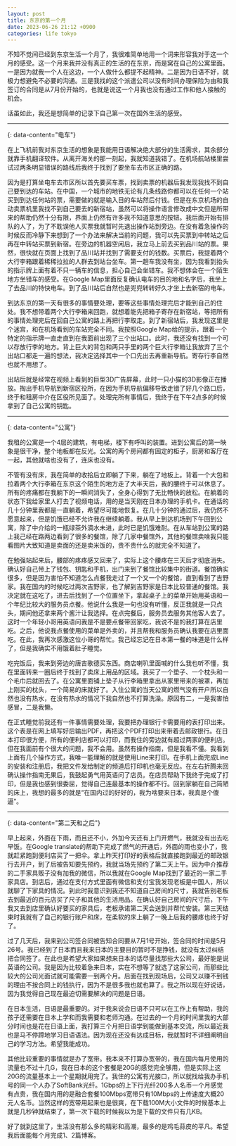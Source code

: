 ```yaml
---
layout: post
title: 东京的第一个月
date: 2023-06-26 21:12 +0900
categories: life tokyo
---
```

不知不觉间已经到东京生活一个月了，我很难简单地用一个词来形容我对于这一个月的感受。这一个月来我并没有真正的生活的在东京，而是窝在自己的公寓里面。一是因为就我一个人在这边，一个人做什么都提不起精神。二是因为日语不好，就极力想避免不必要的沟通。三是我找的这个派遣公司以没有时间办理保险为由和我签订的合同是从7月份开始的，也就是说这一个月我也没有通过工作和他人接触的机会。

话虽如此，我还是想简单的记录下自己第一次在国外生活的感受。

---  
{: data-content="电车"}

在上飞机前我对东京生活的想象是我能用日语解决绝大部分的生活需求，其余部分就靠手机翻译软件。从离开海关的那一刻起，我就知道我错了。在机场航站楼里尝试过两条明显错误的路线后我终于找到了要坐车去市区正确的路。

因为是打算坐电车去市区所以首先要买车票，找到卖票的机器后我发现我找不到自己要到达的车站。在中国，一个城市的地铁无论有几条线路你都可以在任何一个站买到到达任何站的票，需要做的就是输入目的车站然后付钱。但是在东京机场的自动卖票机里我找不到自己要去的新宿站，虽然可以将操作语言修改成中文但是所带来的帮助仍然十分有限，界面上仍然有许多我不知道意思的按钮。我后面开始有排队的人了，为了不耽误他人买票我就暂时先退出操作站到旁边。在没有着急操作的时候反而冷静下来想到了一个办法来解决当前的问题，我可以先买票到中转站之后再在中转站买票到新宿。在旁边的机器空闲后，我立马上前去买到品川站的票。果然，很快就在页面上找到了品川站并找到了需要支付的钱数。买票后，我提着两个大行李箱跟着稀稀拉拉的人群去到站台坐车。第一趟车我没有坐，因为我看到抬头的指示牌上面有着不只一辆车的信息，担心自己会坐错车。我不想体会在一个陌生地方坐错车的感受。在Google Map里面反复确认电车的目的地和名字后，我坐上了去品川的特快电车。到了品川站后自然也是兜兜转转好久才坐上去新宿的电车。

到达东京的第一天有很多的事情要处理，要等这些事情处理完后才能到自己的住处。我不想带着两个大行李箱来回跑，就想着能先把箱子寄存在新宿站，等把所有的事情处理完后在回自己公寓的路上再把行李取走。到了新宿站后，我发现这里是个迷宫，和在机场看到的车站完全不同。我按照Google Map给的提示，跟着一个特定的指示牌一直走直到在我面前出现了三个出站口。此时，我还没有找到一个可以存放行李的地方。背上巨大的背包和两只手里的两个巨大行李箱让我放弃了三个出站口都走一遍的想法，我决定选择其中一个口先出去再重新导航。寄存行李自然也就不用想了。

出站后就是经常在视频上看到的巨型3D广告屏幕，此时一只小猫的3D影像正在播放。掏出手机导航到新宿区役所，在因为手机导航偏移导致走错了好几个路口后，终于和租房中介在区役所见面了。处理完所有事情后，我终于在下午2点多的时候拿到了自己公寓的钥匙。

---  
{: data-content="公寓"}

我租的公寓是一个4层的建筑，有电梯，楼下有呼叫的装置。进到公寓后的第一映象是很干净，整个地板都在反光。公寓的两个房间都有固定的柜子，厨房和客厅在一起，其他就啥也没有了，连床也没有。

不管有没有床，我在简单的收拾后立即躺了下来，躺在了地板上。背着一个大包和拉着两个大行李箱在东京这个陌生的地方走了大半天后，我的腰终于可以休息了。所有的疼痛都在我躺下的一瞬间消失了，全身心得到了无比畅快的放松。在躺着的状态下我给家里人打去了视频电话，用的是当天刚在日本办理的手机卡。在通话的几十分钟里我都是一直躺着，希望尽可能地恢复。在几十分钟的通过后，我仍然不愿意起来，但是饥饿已经不允许我在继续躺着。我从早上到达机场到下午回到公寓，除了中介给的一瓶绿茶外滴水未进，此时已是饥饿难耐。在从车站到公寓的路上我己经在路两边看到了很多的餐馆，除了几家中餐馆外，其他的餐馆卖啥我只能看图片大致知道是卖面的还是卖米饭的，贵不贵什么的就完全不知道了。

在勉强站起来后，腰部的疼疼感又回来了，实际上这个腰疼在三天后才彻底消失。确认好自己带上了钱包、钥匙和手机，出门来到了餐馆比较集中的街道。餐馆确实很多，但是因为害怕不知道怎么点餐我走过了一个又一个的餐馆，直到看到了吉野家。我在国内的时候吃过两次吉野家，也了解到吉野家是日本比较普通的餐馆。我决定就在这吃了，进去后找到了一个位置坐下，拿起桌子上的菜单开始用英语和一个年纪比较大的服务员点餐。他说什么我是一句也没有听懂，反正我就是一只点头，期间他还拿来两个酱汁让我选择。在点完餐后，服务员去服务其他客人去了。这时一个年轻小哥用英语问我是不是要点餐带回家吃，我说不是的我打算在店里吃。之后，他说我点餐使用的菜单是外卖的，并且帮我和服务员确认我要在店里面吃。在此，我再次感激这位小哥的帮忙。我己经忘记在日本第一餐的味道是什么样了，但是我确实不用饿着肚子睡觉。

吃完饭后，我来到旁边的唐吉歌德买东西。商店喇叭里面喊的什么我也听不懂，我在里面转来一圈后终于找到了卖床上用品的区域。我买了一个垫子、一个枕头和一个毛巾后就回去了。在公寓里面铺上垫子从行李箱里拿出从家里带来的被罩，再加上刚买的枕头，一个简易的床就好了。入住公寓的当天公寓的燃气没有开户所以自然也没有热水，在没有热水的情况下我自然也不打算洗澡。原因有二，一是我害怕感冒，二是我懒。

在正式睡觉前我还有一件事情需要处理，我要把办理银行卡需要用的表打印出来。这个表是在网上填写好后输出PDF，再把这个PDF打印出来带着去邮政银行。在日本打印很方便，所有的便利店都可以打印，而我住的旁边就有超过两家的便利店。但在我面前有个很大的问题，我不会用。虽然有操作指南，但是我看不懂。我看到上面有几个操作方式，我唯一能理解的就是使用Line来打印。在手机上面完成Line的安装和注册后，我把文件发给制定的频道后打印机也毫无反应。在左右折腾来回确认操作指南无果后，我鼓起勇气用英语问了店员。在店员帮助下我终于完成了打印，但是我也感到很委屈，觉得自己连最基本的操作都不行。回到家躺在自己简陋的床上，我想的最多的就是“在国内过的好好的，我为啥要来日本，我真是个傻逼”。

---  
{: data-content="第二天和之后"}

早上起来，外面在下雨，而且还不小，外加今天还有上门开燃气，我就没有出去吃早饭。在Google translate的帮助下完成了燃气的开通后，外面的雨也变小了，我就赶紧跑到便利店买了一把伞。拿上昨天打印好的表格后就直接跑到最近的邮政银行去开户，到了后被告知要先预约，我就当场先预约了第二天上午。因为中介推荐的二手家具贩子没有加我的微信，所以我就在Google Map找到了最近的一家二手家具店。到店后，通过在支付方式里面有微信和支付宝我发现老板是中国人，所以就聊了下家具的情况。到此时我意识到我还不知道自己房间的尺寸，我就告别老板去到最近的百元店买了尺子和其他的生活用品。在确认好自己房间的尺寸后，下午我又去到店里确认好要买的家具后，老板承诺第二天会送到并帮忙安装。第三天结束时我就有了自己的银行账户和床，在柔软的床上躺了一晚上后我的腰疼也终于好了。

过了几天后，我来到公司签合同被告知合同要从7月1号开始，签合同的时间是5月26号。我已经到了日本而且我来日本的主要目的暂时不是挣钱，就没有太过纠结把合同签了。在此也是希望大家如果想来日本的话尽量找那些大公司，最好能是说英语的公司。我是因为比较着急来日本，实在不想等了就选了这家公司，而那些比较大的公司光面试就可能需要一到两个月。后面在找到现场后，公司又以赚不到钱的理由不按合同上的钱执行，因为不是很多我也就也算了。我之所以现在好说话，因为我觉得自己现在最迫切需要解决的问题是日语。

在日本生活，日语是最重要的。对于我来说会日语不只可以在工作上有帮助，我的孩子还需要在日本上学和而我需要和老师沟通。在过去的一个月的时间里我的大部分时间也是花在日语上面，我打算三个月把日语学到能做到基本交流，所以最近我也是马不停蹄地学习日语语法。因为现在还没有达成目标，我就暂时不详细阐明自己的学习方法。希望我能成功。

其他比较重要的事情就是办了宽带。我本来不打算办宽带的，我在国内每月使用的流量也不过十几G，我在日本的这个套餐是20G的感觉完全够用，但是实际上这20G的流量基本上一个星期就用完了。我住的公寓有光接口，所以就找给我办手机号的同一个人办了SoftBank光纤。1Gbps的上下行光纤200多人名币一个月感觉有点贵，我在国内用的是融合套餐100Mbps宽带只有10Mbps的上传速度大概20元人名币。当然这样的宽带用起来也是很爽，在下载100M大小文件的时候基本上就是几秒钟就结束了，第一次下载的时候我以为是下载的文件只有几KB。

好了就到这里了，生活没有那么多的精彩和高潮，最多的是鸡毛蒜皮的平凡。希望我后面能每个月完成1、2篇博客。
